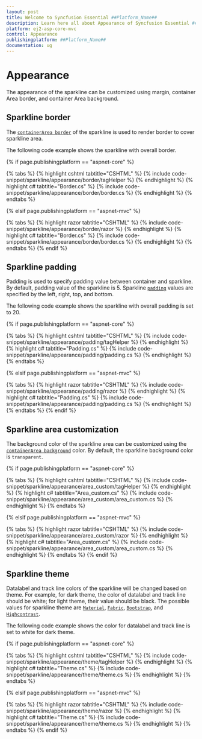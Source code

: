 ```yaml
---
layout: post
title: Welcome to Syncfusion Essential ##Platform_Name##
description: Learn here all about Appearance of Syncfusion Essential ##Platform_Name## widgets based on HTML5 and jQuery.
platform: ej2-asp-core-mvc
control: Appearance
publishingplatform: ##Platform_Name##
documentation: ug
---
```



# Appearance

The appearance of the sparkline can be customized using margin, container Area border, and container Area background.

## Sparkline border

The [`containerArea border`](https://help.syncfusion.com/cr/aspnetcore-js2/Syncfusion.EJ2~Syncfusion.EJ2.Charts.SparklineContainerArea~Border.html) of the sparkline is used to render border to cover sparkline area.

The following code example shows the sparkline with overall border.

{% if page.publishingplatform == "aspnet-core" %}

{% tabs %}
{% highlight cshtml tabtitle="CSHTML" %}
{% include code-snippet/sparkline/appearance/border/tagHelper %}
{% endhighlight %}
{% highlight c# tabtitle="Border.cs" %}
{% include code-snippet/sparkline/appearance/border/border.cs %}
{% endhighlight %}
{% endtabs %}

{% elsif page.publishingplatform == "aspnet-mvc" %}

{% tabs %}
{% highlight razor tabtitle="CSHTML" %}
{% include code-snippet/sparkline/appearance/border/razor %}
{% endhighlight %}
{% highlight c# tabtitle="Border.cs" %}
{% include code-snippet/sparkline/appearance/border/border.cs %}
{% endhighlight %}
{% endtabs %}
{% endif %}



## Sparkline padding

Padding is used to specify padding value between container and sparkline. By default, padding value of the sparkline is 5. Sparkline [`padding`](https://help.syncfusion.com/cr/aspnetcore-js2/Syncfusion.EJ2~Syncfusion.EJ2.Charts.SparklinePadding.html) values are specified by the left, right, top, and bottom.

The following code example shows the sparkline with overall padding is set to 20.

{% if page.publishingplatform == "aspnet-core" %}

{% tabs %}
{% highlight cshtml tabtitle="CSHTML" %}
{% include code-snippet/sparkline/appearance/padding/tagHelper %}
{% endhighlight %}
{% highlight c# tabtitle="Padding.cs" %}
{% include code-snippet/sparkline/appearance/padding/padding.cs %}
{% endhighlight %}
{% endtabs %}

{% elsif page.publishingplatform == "aspnet-mvc" %}

{% tabs %}
{% highlight razor tabtitle="CSHTML" %}
{% include code-snippet/sparkline/appearance/padding/razor %}
{% endhighlight %}
{% highlight c# tabtitle="Padding.cs" %}
{% include code-snippet/sparkline/appearance/padding/padding.cs %}
{% endhighlight %}
{% endtabs %}
{% endif %}



## Sparkline area customization

The background color of the sparkline area can be customized using the [`containerArea background`](https://help.syncfusion.com/cr/aspnetcore-js2/Syncfusion.EJ2~Syncfusion.EJ2.Charts.SparklineContainerArea~BackGround.html) color. By default, the sparkline background color is `transparent`.

{% if page.publishingplatform == "aspnet-core" %}

{% tabs %}
{% highlight cshtml tabtitle="CSHTML" %}
{% include code-snippet/sparkline/appearance/area_custom/tagHelper %}
{% endhighlight %}
{% highlight c# tabtitle="Area_custom.cs" %}
{% include code-snippet/sparkline/appearance/area_custom/area_custom.cs %}
{% endhighlight %}
{% endtabs %}

{% elsif page.publishingplatform == "aspnet-mvc" %}

{% tabs %}
{% highlight razor tabtitle="CSHTML" %}
{% include code-snippet/sparkline/appearance/area_custom/razor %}
{% endhighlight %}
{% highlight c# tabtitle="Area_custom.cs" %}
{% include code-snippet/sparkline/appearance/area_custom/area_custom.cs %}
{% endhighlight %}
{% endtabs %}
{% endif %}



## Sparkline theme

Datalabel and track line colors of the sparkline will be changed based on theme. For example, for dark theme, the color of datalabel and track line should be white; for light theme, their value should be black. The possible values for sparkline theme are [`Material`](https://help.syncfusion.com/cr/aspnetcore-js2/Syncfusion.EJ2~Syncfusion.EJ2.Charts.Sparkline~Theme.html), [`Fabric`](https://help.syncfusion.com/cr/aspnetcore-js2/Syncfusion.EJ2~Syncfusion.EJ2.Charts.Sparkline~Theme.html), [`Bootstrap`](https://help.syncfusion.com/cr/aspnetcore-js2/Syncfusion.EJ2~Syncfusion.EJ2.Charts.Sparkline~Theme.html), and [`Highcontrast`](https://help.syncfusion.com/cr/aspnetcore-js2/Syncfusion.EJ2~Syncfusion.EJ2.Charts.Sparkline~Theme.html).

The following code example shows the color for datalabel and track line is set to white for dark theme.

{% if page.publishingplatform == "aspnet-core" %}

{% tabs %}
{% highlight cshtml tabtitle="CSHTML" %}
{% include code-snippet/sparkline/appearance/theme/tagHelper %}
{% endhighlight %}
{% highlight c# tabtitle="Theme.cs" %}
{% include code-snippet/sparkline/appearance/theme/theme.cs %}
{% endhighlight %}
{% endtabs %}

{% elsif page.publishingplatform == "aspnet-mvc" %}

{% tabs %}
{% highlight razor tabtitle="CSHTML" %}
{% include code-snippet/sparkline/appearance/theme/razor %}
{% endhighlight %}
{% highlight c# tabtitle="Theme.cs" %}
{% include code-snippet/sparkline/appearance/theme/theme.cs %}
{% endhighlight %}
{% endtabs %}
{% endif %}

